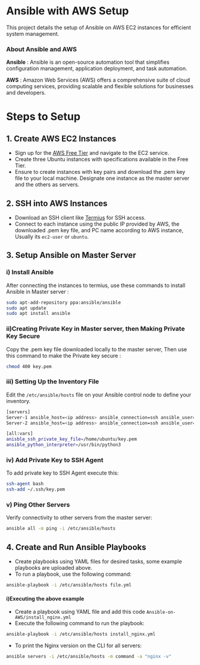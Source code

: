 # Ansible with AWS Setup 
This project details the setup of Ansible on AWS EC2 instances for efficient system management.

### About Ansible and AWS
**Ansible** : Ansible is an open-source automation tool that simplifies configuration management, application deployment, and task automation.

**AWS** : Amazon Web Services (AWS) offers a comprehensive suite of cloud computing services, providing scalable and flexible solutions for businesses and developers.

# Steps to Setup

## 1. Create AWS EC2 Instances
- Sign up for the [AWS Free Tier](https://aws.amazon.com/resources/create-account/) and navigate to the EC2 service.
- Create three Ubuntu instances with specifications available in the Free Tier.
- Ensure to create instances with key pairs and download the .pem key file to your local machine. Designate one instance as the master server and the others as servers.

## 2. SSH into AWS Instances

- Download an SSH client like [Termius](https://termius.com/download/windows) for SSH access.
- Connect to each instance using the public IP provided by AWS, the downloaded .pem key file, and PC name according to AWS instance, Usually its `ec2-user` or `ubuntu`.

## 3. Setup Ansible on Master Server

### i) Install Ansible

After connecting the instances to termius, use these commands to install Ansible in Master server :

```bash
sudo apt-add-repository ppa:ansible/ansible
sudo apt update
sudo apt install ansible
```
### ii)Creating Private Key in Master server, then Making Private Key Secure
Copy the .pem key file downloaded locally to the master server, Then use this command to make the Private key secure :

```bash
chmod 400 key.pem
```
### iii) Setting Up the Inventory File

Edit the `/etc/ansible/hosts` file on your Ansible control node to define your inventory.

```bash
[servers]
Server-1 ansible_host=<ip address> ansible_connection=ssh ansible_user=ubuntu
Server-2 ansible_host=<ip address> ansible_connection=ssh ansible_user=ubuntu

[all:vars]
anisble_ssh_private_key_file=/home/ubuntu/key.pem
ansible_python_interpreter=/usr/bin/python3
```


### iv) Add Private Key to SSH Agent

To add private key to SSH Agent execute this:

```bash
ssh-agent bash
ssh-add ~/.ssh/key.pem
```
### v) Ping Other Servers

Verify connectivity to other servers from the master server:

```bash
ansible all -m ping -i /etc/ansible/hosts
```

## 4. Create and Run Ansible Playbooks

- Create playbooks using YAML files for desired tasks, some example playbooks are uploaded above.
- To run a playbook, use the following command:

```bash
ansible-playbook -i /etc/ansible/hosts file.yml
```
#### i)Executing the above example

- Create a playbook using YAML file and add this code `Ansible-on-AWS/install_nginx.yml`
- Execute the following command to run the playbook:

```bash
ansible-playbook -i /etc/ansible/hosts install_nginx.yml
```
- To print the Nginx version on the CLI for all servers:

```bash
ansible servers -i /etc/ansible/hosts -m command -a "nginx -v"
```
